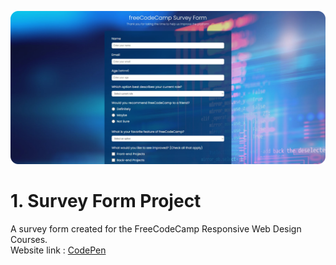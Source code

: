 ![preview_survey_form_webpage](Images/preview.png)

# 1. Survey Form Project
A survey form created for the FreeCodeCamp Responsive Web Design Courses.  
Website link : [CodePen](https://codepen.io/M-Laetitia/pen/gOZgXeZ)

